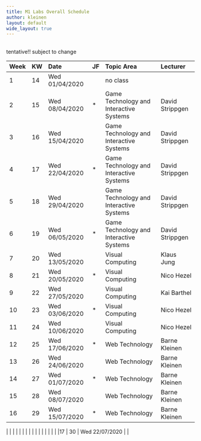 ```yaml
---
title: M1 Labs Overall Schedule
author: kleinen
layout: default
wide_layout: true
---
```

<br/>
tentative!! subject to change

| Week | KW | Date           | JF | Topic Area                              | Lecturer        |
|:-----|:---|:---------------|:---|:----------------------------------------|:----------------|
| 1    | 14 | Wed 01/04/2020 |    | no class                                |                 |
| 2    | 15 | Wed 08/04/2020 | *  | Game Technology and Interactive Systems | David Strippgen |
| 3    | 16 | Wed 15/04/2020 |    | Game Technology and Interactive Systems | David Strippgen |
| 4    | 17 | Wed 22/04/2020 | *  | Game Technology and Interactive Systems | David Strippgen |
| 5    | 18 | Wed 29/04/2020 |    | Game Technology and Interactive Systems | David Strippgen |
| 6    | 19 | Wed 06/05/2020 | *  | Game Technology and Interactive Systems | David Strippgen |
| 7    | 20 | Wed 13/05/2020 |    | Visual Computing                        | Klaus Jung      |
| 8    | 21 | Wed 20/05/2020 | *  | Visual Computing                        | Nico Hezel      |
| 9    | 22 | Wed 27/05/2020 |    | Visual Computing                        | Kai Barthel     |
| 10   | 23 | Wed 03/06/2020 | *  | Visual Computing                        | Nico Hezel      |
| 11   | 24 | Wed 10/06/2020 |    | Visual Computing                        | Nico Hezel      |
| 12   | 25 | Wed 17/06/2020 | *  | Web Technology                          | Barne Kleinen   |
| 13   | 26 | Wed 24/06/2020 |    | Web Technology                          | Barne Kleinen   |
| 14   | 27 | Wed 01/07/2020 | *  | Web Technology                          | Barne Kleinen   |
| 15   | 28 | Wed 08/07/2020 |    | Web Technology                          | Barne Kleinen   |
| 16   | 29 | Wed 15/07/2020 | *  | Web Technology                          | Barne Kleinen   |

  |
  |
  |
  |
  |
  |
  |
  |
  |
   |
   |
   |
   |
   |
   |
   |
|17 | 30 | Wed 22/07/2020 |   |
